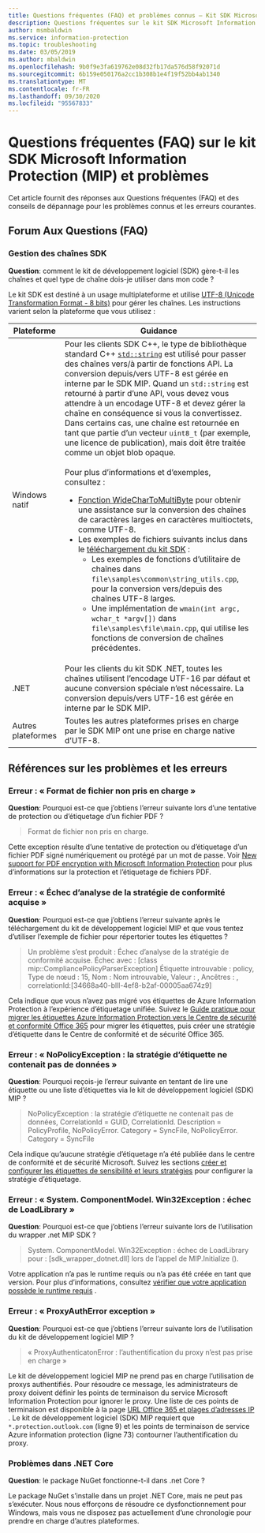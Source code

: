 ```yaml
---
title: Questions fréquentes (FAQ) et problèmes connus – Kit SDK Microsoft Information Protection
description: Questions fréquentes sur le kit SDK Microsoft Information Protection (MIP) et conseils de résolution des problèmes et erreurs.
author: msmbaldwin
ms.service: information-protection
ms.topic: troubleshooting
ms.date: 03/05/2019
ms.author: mbaldwin
ms.openlocfilehash: 9b0f9e3fa619762e08d32fb17da576d58f92071d
ms.sourcegitcommit: 6b159e050176a2cc1b308b1e4f19f52bb4ab1340
ms.translationtype: MT
ms.contentlocale: fr-FR
ms.lasthandoff: 09/30/2020
ms.locfileid: "95567833"
---
```

# <a name="microsoft-information-protection-mip-sdk-faqs-and-issues"></a>Questions fréquentes (FAQ) sur le kit SDK Microsoft Information Protection (MIP) et problèmes

Cet article fournit des réponses aux Questions fréquentes (FAQ) et des conseils de dépannage pour les problèmes connus et les erreurs courantes.

## <a name="frequently-asked-questions"></a>Forum Aux Questions (FAQ) 

### <a name="sdk-string-handling"></a>Gestion des chaînes SDK

**Question**: comment le kit de développement logiciel (SDK) gère-t-il les chaînes et quel type de chaîne dois-je utiliser dans mon code ?

Le kit SDK est destiné à un usage multiplateforme et utilise [UTF-8 (Unicode Transformation Format - 8 bits)](https://wikipedia.org/wiki/UTF-8) pour gérer les chaînes. Les instructions varient selon la plateforme que vous utilisez :

| Plateforme | Guidance |
|-|-|
| Windows natif | Pour les clients SDK C++, le type de bibliothèque standard C++ [`std::string`](https://wikipedia.org/wiki/C%2B%2B_string_handling) est utilisé pour passer des chaînes vers/à partir de fonctions API. La conversion depuis/vers UTF-8 est gérée en interne par le SDK MIP. Quand un `std::string` est retourné à partir d’une API, vous devez vous attendre à un encodage UTF-8 et devez gérer la chaîne en conséquence si vous la convertissez. Dans certains cas, une chaîne est retournée en tant que partie d’un vecteur `uint8_t` (par exemple, une licence de publication), mais doit être traitée comme un objet blob opaque.<br><br>Pour plus d’informations et d’exemples, consultez :<ul><li>[Fonction WideCharToMultiByte](/windows/desktop/api/stringapiset/nf-stringapiset-widechartomultibyte) pour obtenir une assistance sur la conversion des chaînes de caractères larges en caractères multioctets, comme UTF-8.<li>Les exemples de fichiers suivants inclus dans le [téléchargement du kit SDK](setup-configure-mip.md#configure-your-client-workstation) :<ul><li>Les exemples de fonctions d’utilitaire de chaînes dans `file\samples\common\string_utils.cpp`, pour la conversion vers/depuis des chaînes UTF-8 larges.<li>Une implémentation de `wmain(int argc, wchar_t *argv[])` dans `file\samples\file\main.cpp`, qui utilise les fonctions de conversion de chaînes précédentes.</li></ul></ul>|
| .NET | Pour les clients du kit SDK .NET, toutes les chaînes utilisent l’encodage UTF-16 par défaut et aucune conversion spéciale n’est nécessaire. La conversion depuis/vers UTF-16 est gérée en interne par le SDK MIP. |
| Autres plateformes | Toutes les autres plateformes prises en charge par le SDK MIP ont une prise en charge native d’UTF-8. |

## <a name="issues-and-errors-reference"></a>Références sur les problèmes et les erreurs

### <a name="error-file-format-not-supported"></a>Erreur : « Format de fichier non pris en charge »  

**Question**: Pourquoi est-ce que j’obtiens l’erreur suivante lors d’une tentative de protection ou d’étiquetage d’un fichier PDF ?

> Format de fichier non pris en charge.

Cette exception résulte d’une tentative de protection ou d’étiquetage d’un fichier PDF signé numériquement ou protégé par un mot de passe. Voir [New support for PDF encryption with Microsoft Information Protection](https://techcommunity.microsoft.com/t5/Azure-Information-Protection/New-support-for-PDF-encryption-with-Microsoft-Information/ba-p/262757) pour plus d’informations sur la protection et l’étiquetage de fichiers PDF.

### <a name="error-failed-to-parse-the-acquired-compliance-policy"></a>Erreur : « Échec d’analyse de la stratégie de conformité acquise »  

**Question**: Pourquoi est-ce que j’obtiens l’erreur suivante après le téléchargement du kit de développement logiciel MIP et que vous tentez d’utiliser l’exemple de fichier pour répertorier toutes les étiquettes ?

> Un problème s’est produit : Échec d’analyse de la stratégie de conformité acquise. Échec avec : [class mip::CompliancePolicyParserException] Étiquette introuvable : policy, Type de nœud : 15, Nom : Nom introuvable, Valeur : , Ancêtres : <SyncFile><Content>, correlationId:[34668a40-blll-4ef8-b2af-00005aa674z9]

Cela indique que vous n’avez pas migré vos étiquettes de Azure Information Protection à l’expérience d’étiquetage unifiée. Suivez le [Guide pratique pour migrer les étiquettes Azure Information Protection vers le Centre de sécurité et conformité Office 365](/azure/information-protection/configure-policy-migrate-labels) pour migrer les étiquettes, puis créer une stratégie d’étiquette dans le Centre de conformité et de sécurité Office 365. 

### <a name="error-nopolicyexception-label-policy-did-not-contain-data"></a>Erreur : « NoPolicyException : la stratégie d’étiquette ne contenait pas de données »

**Question**: Pourquoi reçois-je l’erreur suivante en tentant de lire une étiquette ou une liste d’étiquettes via le kit de développement logiciel (SDK) MIP ?

> NoPolicyException : la stratégie d’étiquette ne contenait pas de données, CorrelationId = GUID, CorrelationId. Description = PolicyProfile, NoPolicyError. Category = SyncFile, NoPolicyError. Category = SyncFile

Cela indique qu’aucune stratégie d’étiquetage n’a été publiée dans le centre de conformité et de sécurité Microsoft. Suivez les sections [créer et configurer les étiquettes de sensibilité et leurs stratégies](/microsoft-365/compliance/create-sensitivity-labels) pour configurer la stratégie d’étiquetage.

### <a name="error-systemcomponentmodelwin32exception-loadlibrary-failed"></a>Erreur : « System. ComponentModel. Win32Exception : échec de LoadLibrary »

**Question**: Pourquoi est-ce que j’obtiens l’erreur suivante lors de l’utilisation du wrapper .net MIP SDK ?

> System. ComponentModel. Win32Exception : échec de LoadLibrary pour : [sdk_wrapper_dotnet.dll] lors de l’appel de MIP.Initialize ().

Votre application n’a pas le runtime requis ou n’a pas été créée en tant que version. Pour plus d’informations, consultez [vérifier que votre application possède le runtime requis](setup-configure-mip.md#ensure-your-app-has-the-required-runtime) . 

### <a name="error-proxyautherror-exception"></a>Erreur : « ProxyAuthError exception »

**Question**: Pourquoi est-ce que j’obtiens l’erreur suivante lors de l’utilisation du kit de développement logiciel MIP ?

> « ProxyAuthenticatonError : l’authentification du proxy n’est pas prise en charge »

Le kit de développement logiciel MIP ne prend pas en charge l’utilisation de proxys authentifiés. Pour résoudre ce message, les administrateurs de proxy doivent définir les points de terminaison du service Microsoft Information Protection pour ignorer le proxy. Une liste de ces points de terminaison est disponible à la page [URL Office 365 et plages d’adresses IP](/office365/enterprise/urls-and-ip-address-ranges) . Le kit de développement logiciel (SDK) MIP requiert que `*.protection.outlook.com` (ligne 9) et les points de terminaison de service Azure information protection (ligne 73) contourner l’authentification du proxy.

### <a name="issues-in-net-core"></a>Problèmes dans .NET Core

**Question**: le package NuGet fonctionne-t-il dans .net Core ? 

Le package NuGet s’installe dans un projet .NET Core, mais ne peut pas s’exécuter. Nous nous efforçons de résoudre ce dysfonctionnement pour Windows, mais vous ne disposez pas actuellement d’une chronologie pour prendre en charge d’autres plateformes.